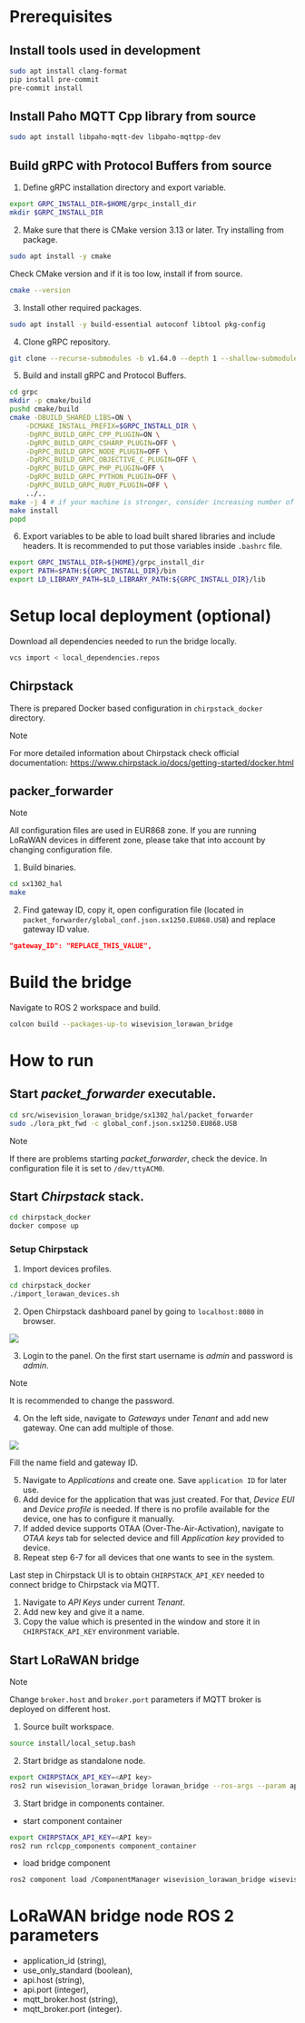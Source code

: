 # Prerequisites

## Install tools used in development
```bash
sudo apt install clang-format
pip install pre-commit
pre-commit install
```

## Install Paho MQTT Cpp library from source
```bash
sudo apt install libpaho-mqtt-dev libpaho-mqttpp-dev
```

## Build gRPC with Protocol Buffers from source
1. Define gRPC installation directory and export variable.
```bash
export GRPC_INSTALL_DIR=$HOME/grpc_install_dir
mkdir $GRPC_INSTALL_DIR
```

2. Make sure that there is CMake version 3.13 or later. Try installing from package.
```bash
sudo apt install -y cmake
```
Check CMake version and if it is too low, install if from source.
```bash
cmake --version
```

3. Install other required packages.
```bash
sudo apt install -y build-essential autoconf libtool pkg-config
```

4. Clone gRPC repository.
```bash
git clone --recurse-submodules -b v1.64.0 --depth 1 --shallow-submodules https://github.com/grpc/grpc
```

5. Build and install gRPC and Protocol Buffers.
```bash
cd grpc
mkdir -p cmake/build
pushd cmake/build
cmake -DBUILD_SHARED_LIBS=ON \
    -DCMAKE_INSTALL_PREFIX=$GRPC_INSTALL_DIR \
    -DgRPC_BUILD_GRPC_CPP_PLUGIN=ON \
    -DgRPC_BUILD_GRPC_CSHARP_PLUGIN=OFF \
    -DgRPC_BUILD_GRPC_NODE_PLUGIN=OFF \
    -DgRPC_BUILD_GRPC_OBJECTIVE_C_PLUGIN=OFF \
    -DgRPC_BUILD_GRPC_PHP_PLUGIN=OFF \
    -DgRPC_BUILD_GRPC_PYTHON_PLUGIN=OFF \
    -DgRPC_BUILD_GRPC_RUBY_PLUGIN=OFF \
    ../..
make -j 4 # if your machine is stronger, consider increasing number of jobs or skip it altogether to run without constraints
make install
popd
```

6. Export variables to be able to load built shared libraries and include headers. It is recommended to put those variables inside `.bashrc` file.
```bash
export GRPC_INSTALL_DIR=${HOME}/grpc_install_dir
export PATH=$PATH:${GRPC_INSTALL_DIR}/bin
export LD_LIBRARY_PATH=$LD_LIBRARY_PATH:${GRPC_INSTALL_DIR}/lib
```

# Setup local deployment (optional)
Download all dependencies needed to run the bridge locally.
```bash
vcs import < local_dependencies.repos
```

## Chirpstack
There is prepared Docker based configuration in `chirpstack_docker` directory.

> [!NOTE]
> For more detailed information about Chirpstack check official documentation:
https://www.chirpstack.io/docs/getting-started/docker.html

## packer_forwarder

> [!NOTE]
> All configuration files are used in EUR868 zone. If you are running LoRaWAN devices in different
zone, please take that into account by changing configuration file.

1. Build binaries.
```bash
cd sx1302_hal
make
```

2. Find gateway ID, copy it, open configuration file (located in `packet_forwarder/global_conf.json.sx1250.EU868.USB`)
and replace gateway ID value.
```json
"gateway_ID": "REPLACE_THIS_VALUE",
```

# Build the bridge
Navigate to ROS 2 workspace and build.
```bash
colcon build --packages-up-to wisevision_lorawan_bridge
```

# How to run
## Start *packet_forwarder* executable.
```bash
cd src/wisevision_lorawan_bridge/sx1302_hal/packet_forwarder
sudo ./lora_pkt_fwd -c global_conf.json.sx1250.EU868.USB
```
> [!NOTE]
> If there are problems starting *packet_forwarder*, check the device. In configuration file it is set
to `/dev/ttyACM0`.

## Start *Chirpstack* stack.
```bash
cd chirpstack_docker
docker compose up
```

### Setup Chirpstack

1. Import devices profiles.
```bash
cd chirpstack_docker
./import_lorawan_devices.sh
```

2. Open Chirpstack dashboard panel by going to `localhost:8080` in browser.

![](docs/images/chirpstack_login.png)

3. Login to the panel. On the first start username is *admin* and password is *admin*.
> [!NOTE]
> It is recommended to change the password.

4. On the left side, navigate to *Gateways* under *Tenant* and add new gateway. One can add multiple of those.

![](docs/images/chirpstack_add_gateway.png)

Fill the name field and gateway ID.

5. Navigate to *Applications* and create one. Save `application ID` for later use.
6. Add device for the application that was just created. For that, *Device EUI* and *Device profile* is needed.
If there is no profile available for the device, one has to configure it manually.
7. If added device supports OTAA (Over-The-Air-Activation), navigate to *OTAA keys* tab for selected device
and fill *Application key* provided to device.
8. Repeat step 6-7 for all devices that one wants to see in the system.

Last step in Chirpstack UI is to obtain `CHIRPSTACK_API_KEY` needed to connect bridge to Chirpstack via MQTT.
1. Navigate to *API Keys* under current *Tenant*.
2. Add new key and give it a name.
3. Copy the value which is presented in the window and store it in `CHIRPSTACK_API_KEY` environment variable.

## Start LoRaWAN bridge

> [!NOTE]
> Change `broker.host` and `broker.port` parameters if MQTT broker is deployed on different host.

1. Source built workspace.
```bash
source install/local_setup.bash
```

2. Start bridge as standalone node.
```bash
export CHIRPSTACK_API_KEY=<API key>
ros2 run wisevision_lorawan_bridge lorawan_bridge --ros-args --param application_id:=<APPLICATION_ID> --param use_only_standard:=false
```

3. Start bridge in components container.
- start component container
```bash 
export CHIRPSTACK_API_KEY=<API key>
ros2 run rclcpp_components component_container
```
- load bridge component
```bash
ros2 component load /ComponentManager wisevision_lorawan_bridge wisevision::LoraWanBridge --parameter application_id:=<APPLICATION_ID> --parameter use_only_standard:=false
```

# LoRaWAN bridge node ROS 2 parameters
- application_id (string),
- use_only_standard (boolean),
- api.host (string),
- api.port (integer),
- mqtt_broker.host (string),
- mqtt_broker.port (integer).

